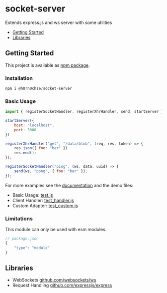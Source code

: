 # socket-server
Extends express.js and ws server with some utilities

 * [Getting Started](#getting-started)
 * [Libraries](#libraries)

## Getting Started
This project is available as [npm package](https://www.npmjs.com/package/@h0rn0chse/socket-server).

### Installation
```javascript
npm i @h0rn0chse/socket-server
```
### Basic Usage
```javascript
import { registerSocketHandler, registerXhrHandler, send, startServer } from "@h0rn0chse/socket-server";

startServer({
    host: "localhost",
    port: 3000
})

registerXhrHandler("get", "/data/blob", (req, res, token) => {
    res.json({ foo: "bar" })
    res.end();
});

registerSocketHandler("ping", (ws, data, uuid) => {
    send(ws, "pong", { foo: "bar" });
});
```

For more examples see the [documentation](https://github.com/H0rn0chse/socket-server/wiki) and the demo files:
 * Basic Usage: [test.js](./demo/test.js)
 * Client Handler: [test_handler.js](./demo/test_handler.js)
 * Custom Adapter: [test_custom.js](./demo/test_custom.js)

### Limitations
This module can only be used with esm modules.
```javascript
// package.json
{
    "type": "module"
}
```

## Libraries
 * WebSockets [github.com/websockets/ws](https://github.com/websockets/ws)
 * Request Handling [github.com/expressjs/express](https://github.com/expressjs/express)
